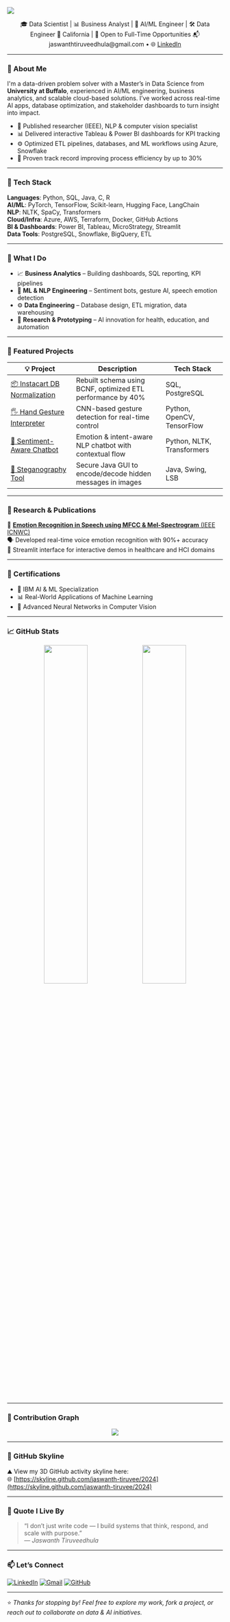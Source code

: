 <!-- Header Banner -->
<img src="https://capsule-render.vercel.app/api?type=waving&color=0:4B0082,100:00CED1&height=200&section=header&text=Hi,%20I'm%20Jaswanth%20Tiruveedhula!🚀&fontSize=35&fontColor=fff&fontAlignY=40" />

<p align="center">
🎓 Data Scientist | 📊 Business Analyst | 🤖 AI/ML Engineer | 🛠️ Data Engineer  
📍 California | 💼 Open to Full-Time Opportunities  
📬 jaswanthtiruveedhula@gmail.com • 🌐 <a href="https://www.linkedin.com/in/jaswanth-tiruveedhula">LinkedIn</a>
</p>

---

### 📌 About Me

I'm a data-driven problem solver with a Master’s in Data Science from **University at Buffalo**, experienced in AI/ML engineering, business analytics, and scalable cloud-based solutions. I’ve worked across real-time AI apps, database optimization, and stakeholder dashboards to turn insight into impact.

- 🧠 Published researcher (IEEE), NLP & computer vision specialist  
- 📊 Delivered interactive Tableau & Power BI dashboards for KPI tracking  
- ⚙️ Optimized ETL pipelines, databases, and ML workflows using Azure, Snowflake  
- 🎯 Proven track record improving process efficiency by up to 30%

---

### 🧰 Tech Stack

**Languages**: Python, SQL, Java, C, R  
**AI/ML**: PyTorch, TensorFlow, Scikit-learn, Hugging Face, LangChain  
**NLP**: NLTK, SpaCy, Transformers  
**Cloud/Infra**: Azure, AWS, Terraform, Docker, GitHub Actions  
**BI & Dashboards**: Power BI, Tableau, MicroStrategy, Streamlit  
**Data Tools**: PostgreSQL, Snowflake, BigQuery, ETL

---

### 💼 What I Do

- 📈 **Business Analytics** – Building dashboards, SQL reporting, KPI pipelines  
- 🤖 **ML & NLP Engineering** – Sentiment bots, gesture AI, speech emotion detection  
- ⚙️ **Data Engineering** – Database design, ETL migration, data warehousing  
- 🧠 **Research & Prototyping** – AI innovation for health, education, and automation

---

### 🚀 Featured Projects

| 💡 Project | Description | Tech Stack |
|-----------|-------------|------------|
| [📦 Instacart DB Normalization](https://github.com/jaswanth-tiruvee/Instacart--DB-Normalization) | Rebuilt schema using BCNF, optimized ETL performance by 40% | SQL, PostgreSQL |
| [🖐️ Hand Gesture Interpreter](https://github.com/jaswanth-tiruvee/Hand_Gesture_Interpreter-Artificial-Intelligence) | CNN-based gesture detection for real-time control | Python, OpenCV, TensorFlow |
| [💬 Sentiment-Aware Chatbot](https://github.com/jaswanth-tiruvee/Sentiment_Analysis-AI-Chat-Bot) | Emotion & intent-aware NLP chatbot with contextual flow | Python, NLTK, Transformers |
| [🔐 Steganography Tool](https://github.com/jaswanth-tiruvee) | Secure Java GUI to encode/decode hidden messages in images | Java, Swing, LSB |

---

### 🧪 Research & Publications

📄 [**Emotion Recognition in Speech using MFCC & Mel-Spectrogram** (IEEE ICNWC)](https://ieeexplore.ieee.org/abstract/document/10127355)  
🗣️ Developed real-time voice emotion recognition with 90%+ accuracy  
🔬 Streamlit interface for interactive demos in healthcare and HCI domains

---

### 📜 Certifications

- 🧠 IBM AI & ML Specialization  
- 📊 Real-World Applications of Machine Learning  
- 🧩 Advanced Neural Networks in Computer Vision  

---

### 📈 GitHub Stats

<p align="center">
  <img src="https://github-readme-stats.vercel.app/api?username=jaswanth-tiruvee&show_icons=true&theme=radical" width="45%" />
  <img src="https://github-readme-streak-stats.herokuapp.com/?user=jaswanth-tiruvee&theme=radical" width="45%" />
</p>

---

### 📅 Contribution Graph

<p align="center">
  <img src="https://github-readme-activity-graph.cyclic.app/graph?username=jaswanth-tiruvee&theme=react-dark&bg_color=0D1117&hide_border=true" />
</p>

---

### 🌆 GitHub Skyline

⛰️ View my 3D GitHub activity skyline here:  
🌐 [https://skyline.github.com/jaswanth-tiruvee/2024](https://skyline.github.com/jaswanth-tiruvee/2024)

---

### 💭 Quote I Live By

> “I don’t just write code — I build systems that think, respond, and scale with purpose.”  
> — *Jaswanth Tiruveedhula*

---

### 📫 Let’s Connect

[![LinkedIn](https://img.shields.io/badge/-LinkedIn-blue?style=flat-square&logo=Linkedin&logoColor=white)](https://www.linkedin.com/in/jaswanth-tiruveedhula)
[![Gmail](https://img.shields.io/badge/-Gmail-D14836?style=flat-square&logo=gmail&logoColor=white)](mailto:jaswanthtiruveedhula@gmail.com)
[![GitHub](https://img.shields.io/badge/-GitHub-333?style=flat-square&logo=github&logoColor=white)](https://github.com/jaswanth-tiruvee)

---

⭐ *Thanks for stopping by! Feel free to explore my work, fork a project, or reach out to collaborate on data & AI initiatives.*
